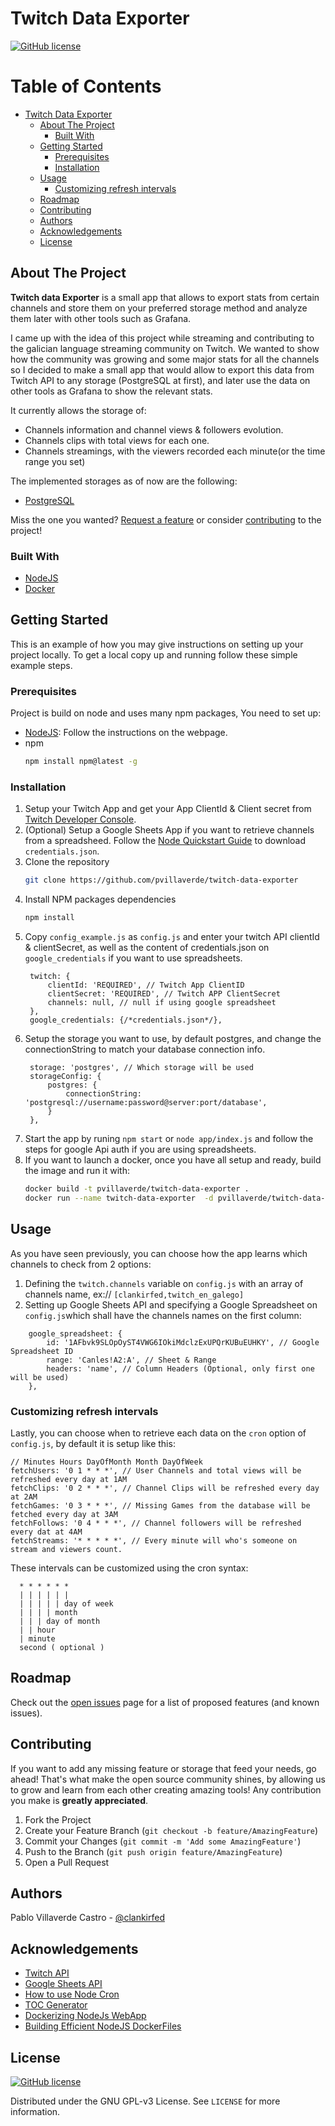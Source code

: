 # Twitch Data Exporter

[![GitHub license][license-shield]][license-url]


<!-- TABLE OF CONTENTS, generated with gh-md-toc README.md -->

Table of Contents
=================

   * [Twitch Data Exporter](#twitch-data-exporter)
      * [About The Project](#about-the-project)
         * [Built With](#built-with)
      * [Getting Started](#getting-started)
         * [Prerequisites](#prerequisites)
         * [Installation](#installation)
      * [Usage](#usage)
         * [Customizing refresh intervals](#customizing-refresh-intervals)
      * [Roadmap](#roadmap)
      * [Contributing](#contributing)
      * [Authors](#authors)
      * [Acknowledgements](#acknowledgements)
      * [License](#license)

<!-- ABOUT THE PROJECT -->

## About The Project

**Twitch data Exporter** is a small app that allows to export stats from certain channels and store them on your preferred storage method and analyze them later with other tools such as Grafana.

I came up with the idea of this project while streaming and contributing to the galician language streaming community on Twitch. We wanted to show how the community was growing and some major stats for all the channels so I decided to make a small app that would allow to export this data from Twitch API to any storage (PostgreSQL at first), and later use the data on other tools as Grafana to show the relevant stats.

It currently allows the storage of:

* Channels information and channel views & followers evolution.
* Channels clips with total views for each one.
* Channels streamings, with the viewers recorded each minute(or the time range you set)

The implemented storages as of now are the following: 

* [PostgreSQL](https://www.postgresql.org/)

Miss the one you wanted? [Request a feature][issues-url] or consider [contributing](#contributing) to the project!
### Built With

* [NodeJS](https://nodejs.org/es/)
* [Docker](https://www.docker.com/)


<!-- GETTING STARTED -->

## Getting Started

This is an example of how you may give instructions on setting up your project locally.
To get a local copy up and running follow these simple example steps.

### Prerequisites

Project is build on node and uses many npm packages, You need to set up:
* [NodeJS](https://nodejs.org/es/): Follow the instructions on the webpage.
* npm
  ```sh
  npm install npm@latest -g
  ```

### Installation

1. Setup your Twitch App and get your App ClientId & Client secret from [Twitch Developer Console](https://dev.twitch.tv/console/apps).
2. (Optional) Setup a Google Sheets App if you want to retrieve channels from a spreadsheed. Follow the [Node Quickstart Guide](https://developers.google.com/sheets/api/quickstart/nodejs) to download `credentials.json`.
2. Clone the repository
   ```sh
   git clone https://github.com/pvillaverde/twitch-data-exporter
   ```
3. Install NPM packages dependencies
   ```sh
   npm install
   ```
4. Copy `config_example.js` as `config.js` and enter your twitch API clientId & clientSecret, as well as the content of credentials.json on `google_credentials` if you want to use spreadsheets.
   ```JS
	twitch: {
		clientId: 'REQUIRED', // Twitch App ClientID
		clientSecret: 'REQUIRED', // Twitch APP ClientSecret
		channels: null, // null if using google spreadsheet
	},
	google_credentials: {/*credentials.json*/},
   ```
5. Setup the storage you want to use, by default postgres, and change the connectionString to match your database connection info.
   ```JS
	storage: 'postgres', // Which storage will be used
	storageConfig: {
		postgres: {
			connectionString: 'postgresql://username:password@server:port/database',
		}
	},
	```
6. Start the app by runing `npm start` or `node app/index.js` and follow the steps for google Api auth if you are using spreadsheets.
7. If you want to launch a docker, once you have all setup and ready, build the image and run it with:
   ```sh
   docker build -t pvillaverde/twitch-data-exporter .
   docker run --name twitch-data-exporter  -d pvillaverde/twitch-data-exporter
   ```

<!-- USAGE EXAMPLES -->

## Usage

As you have seen previously, you can choose how the app learns which channels to check from 2 options:
1. Defining the `twitch.channels` variable on `config.js` with an array of channels name, ex:// `[clankirfed,twitch_en_galego]`
2. Setting up Google Sheets API and specifying a Google Spreadsheet on `config.js`which shall have the channels names on the first column:
```JS
	google_spreadsheet: {
		id: '1AFbvk9SLOpOyST4VWG6IOkiMdclzExUPQrKUBuEUHKY', // Google Spreadsheet ID
		range: 'Canles!A2:A', // Sheet & Range
		headers: 'name', // Column Headers (Optional, only first one will be used)
	},
```

### Customizing refresh intervals
Lastly, you can choose when to retrieve each data on the `cron` option of `config.js`, by default it is setup like this:

```JS
// Minutes Hours DayOfMonth Month DayOfWeek
fetchUsers: '0 1 * * *', // User Channels and total views will be refreshed every day at 1AM
fetchClips: '0 2 * * *', // Channel Clips will be refreshed every day at 2AM
fetchGames: '0 3 * * *', // Missing Games from the database will be fetched every day at 3AM
fetchFollows: '0 4 * * *', // Channel followers will be refreshed every dat at 4AM
fetchStreams: '* * * * *', // Every minute will who's someone on stream and viewers count.
```

These intervals can be customized using the cron syntax:
```
  * * * * * *
  | | | | | |
  | | | | | day of week
  | | | | month
  | | | day of month
  | | hour
  | minute
  second ( optional )
```

<!-- ROADMAP -->

## Roadmap

Check out the [open issues][issues-url] page for a list of proposed features (and known issues).


<!-- CONTRIBUTING -->

## Contributing

If you want to add any missing feature or storage that feed your needs, go ahead! That's what make the open source community shines, by allowing us to grow and learn from each other creating amazing tools! Any contribution you make is **greatly appreciated**.

1. Fork the Project
2. Create your Feature Branch (`git checkout -b feature/AmazingFeature`)
3. Commit your Changes (`git commit -m 'Add some AmazingFeature'`)
4. Push to the Branch (`git push origin feature/AmazingFeature`)
5. Open a Pull Request

## Authors

Pablo Villaverde Castro - [@clankirfed](https://twitter.com/clankirfed)


<!-- ACKNOWLEDGEMENTS -->

## Acknowledgements
* [Twitch API](https://dev.twitch.tv/docs/api/reference)
* [Google Sheets API](https://developers.google.com/sheets/api/quickstart/nodejs)
* [How to use Node Cron](https://www.digitalocean.com/community/tutorials/nodejs-cron-jobs-by-examples)
* [TOC Generator](https://github.com/ekalinin/github-markdown-toc)
* [Dockerizing NodeJs WebApp](https://nodejs.org/en/docs/guides/nodejs-docker-webapp/)
* [Building Efficient NodeJS DockerFiles](http://bitjudo.com/blog/2014/03/13/building-efficient-dockerfiles-node-dot-js/)


## License


[![GitHub license][license-shield]][license-url]

Distributed under the GNU GPL-v3 License. See `LICENSE` for more information.


<!-- MARKDOWN LINKS & IMAGES -->
<!-- https://www.markdownguide.org/basic-syntax/#reference-style-links -->
[license-shield]: https://img.shields.io/badge/license-GNU%20GPL--v3-brightgreen
[license-url]: https://github.com/pvillaverde/twitch-data-exporter/blob/master/LICENSE
[project-url]: https://github.com/pvillaverde/twitch-data-exporter
[issues-url]: https://github.com/pvillaverde/twitch-data-exporter/issues